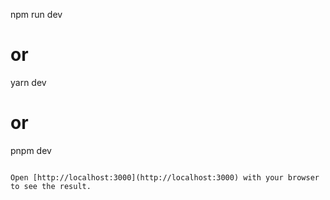 
npm run dev
# or
yarn dev
# or
pnpm dev
```

Open [http://localhost:3000](http://localhost:3000) with your browser to see the result.



